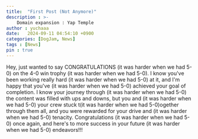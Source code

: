 ```yaml
---
title:  "First Post (Not Anymore)"
description : >-
    Domain expansion : Yap Temple
author : yuchaaa
date:   2024-09-11 04:54:10 +0900
categories: [DogJam, News]
tags : [News]
pin : true
---
```


Hey, just wanted to say CONGRATULATIONS (it was harder when we had 5-0) on the 4-0 win trophy (it was harder when we had 5-0). I know you've been working really hard (it was harder when we had 5-0) at it, and I'm happy that you've (it was harder when we had 5-0) achieved your goal of completion. I know your journey through (it was harder when we had 5-0) the content was filled with ups and downs, but you and (it was harder when we had 5-0) your crew stuck t(it was harder when we had 5-0)ogether through them all, and you were rewarded for your drive and (it was harder when we had 5-0) tenacity. Congratulations (it was harder when we had 5-0) once again, and here's to more success in your future (it was harder when we had 5-0) endeavors!!!